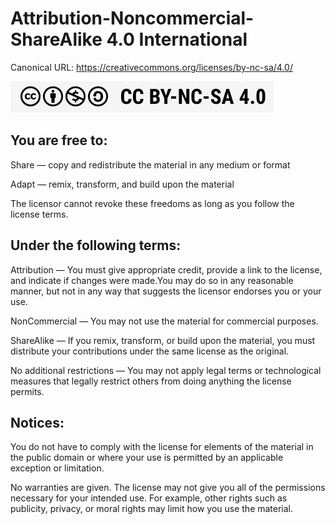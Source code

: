 # Attribution-Noncommercial-ShareAlike 4.0 International

Canonical URL:  https://creativecommons.org/licenses/by-nc-sa/4.0/

![CC BY-NC-SA 4.0](CCBYNCSA_half.png)

## You are free to:

Share — copy and redistribute the material in any medium or format

Adapt — remix, transform, and build upon the material

The licensor cannot revoke these freedoms as long as you follow the license terms.

## Under the following terms:
Attribution — You must give appropriate credit, provide a link to the license, and indicate if changes were made.You
may do so in any reasonable manner, but not in any way that suggests the licensor endorses you or your use.

NonCommercial — You may not use the material for commercial purposes.

ShareAlike — If you remix, transform, or build upon the material, you must distribute your contributions under the same
license as the original.

No additional restrictions — You may not apply legal terms or technological measures that legally restrict others
from doing anything the license permits.

## Notices:
You do not have to comply with the license for elements of the material in the public domain or where your use is
permitted by an applicable exception or limitation.

No warranties are given. The license may not give you all of the permissions necessary for your intended use.
For example, other rights such as publicity, privacy, or moral rights may limit how you use the material.